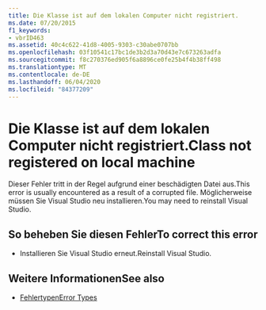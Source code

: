 ```yaml
---
title: Die Klasse ist auf dem lokalen Computer nicht registriert.
ms.date: 07/20/2015
f1_keywords:
- vbrID463
ms.assetid: 40c4c622-41d8-4005-9303-c30abe0707bb
ms.openlocfilehash: 03f10541c17bc1de3b2d3a70d43e7c673263adfa
ms.sourcegitcommit: f8c270376ed905f6a8896ce0fe25b4f4b38ff498
ms.translationtype: MT
ms.contentlocale: de-DE
ms.lasthandoff: 06/04/2020
ms.locfileid: "84377209"
---
```

# <a name="class-not-registered-on-local-machine"></a><span data-ttu-id="239d1-102">Die Klasse ist auf dem lokalen Computer nicht registriert.</span><span class="sxs-lookup"><span data-stu-id="239d1-102">Class not registered on local machine</span></span>
<span data-ttu-id="239d1-103">Dieser Fehler tritt in der Regel aufgrund einer beschädigten Datei aus.</span><span class="sxs-lookup"><span data-stu-id="239d1-103">This error is usually encountered as a result of a corrupted file.</span></span> <span data-ttu-id="239d1-104">Möglicherweise müssen Sie Visual Studio neu installieren.</span><span class="sxs-lookup"><span data-stu-id="239d1-104">You may need to reinstall Visual Studio.</span></span>  
  
## <a name="to-correct-this-error"></a><span data-ttu-id="239d1-105">So beheben Sie diesen Fehler</span><span class="sxs-lookup"><span data-stu-id="239d1-105">To correct this error</span></span>  
  
- <span data-ttu-id="239d1-106">Installieren Sie Visual Studio erneut.</span><span class="sxs-lookup"><span data-stu-id="239d1-106">Reinstall Visual Studio.</span></span>  
  
## <a name="see-also"></a><span data-ttu-id="239d1-107">Weitere Informationen</span><span class="sxs-lookup"><span data-stu-id="239d1-107">See also</span></span>

- [<span data-ttu-id="239d1-108">Fehlertypen</span><span class="sxs-lookup"><span data-stu-id="239d1-108">Error Types</span></span>](../programming-guide/language-features/error-types.md)
